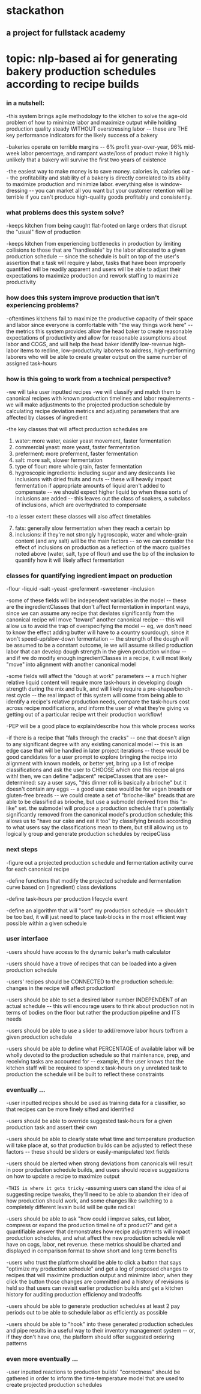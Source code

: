 # stackathon

## a project for fullstack academy

# topic: nlp-based ai for generating bakery production schedules according to recipe builds

### in a nutshell:

-this system brings agile methodology to the kitchen to solve the age-old problem of how to minimize labor and maximize output while holding production quality steady WITHOUT overstressing labor -- these are THE key performance indicators for the likely success of a bakery

-bakeries operate on terrible margins -- 6% profit year-over-year, 96% mid-week labor percentage, and rampant waste/loss of product make it highly unlikely that a bakery will survive the first two years of existence

-the easiest way to make money is to save money. calories in, calories out -- the profitability and stability of a bakery is directly correlated to its ability to maximize production and minimize labor. everything else is window-dressing -- you can market all you want but your customer retention will be terrible if you can't produce high-quality goods profitably and consistently.

### what problems does this system solve?

-keeps kitchen from being caught flat-footed on large orders that disrupt the "usual" flow of production

-keeps kitchen from experiencing bottlenecks in production by limiting collisions to those that are "handleable" by the labor allocated to a given production schedule -- since the schedule is built on top of the user's assertion that x task will require y labor, tasks that have been improperly quantified will be readily apparent and users will be able to adjust their expectations to maximize production and rework staffing to maximize productivity

### how does this system improve production that isn't experiencing problems?

-oftentimes kitchens fail to maximize the productive capacity of their space and labor since everyone is comfortable with "the way things work here" -- the metrics this system provides allow the head baker to create reasonable expectations of productivity and allow for reasonable assumptions about labor and COGS, and will help the head baker identify low-revenue high-labor items to redline, low-productivity laborers to address, high-performing laborers who will be able to create greater output on the same number of assigned task-hours

### how is this going to work from a technical perspective?

-we will take user inputted recipes
-we will classify and match them to canonical recipes with known production timelines and labor requirements
-we will make adjustments to the projected production schedule by calculating recipe deviation metrics and adjusting parameters that are affected by classes of ingredient

-the key classes that will affect production schedules are

1. water: more water, easier yeast movement, faster fermentation
2. commercial yeast: more yeast, faster fermentation
3. preferment: more preferment, faster fermentation
4. salt: more salt, slower fermentation
5. type of flour: more whole grain, faster fermentation
6. hygroscopic ingredients: including sugar and any desiccants like inclusions with dried fruits and nuts -- these will heavily impact fermentation if appropriate amounts of liquid aren't added to compensate -- we should expect higher liquid bp when these sorts of inclusions are added -- this leaves out the class of soakers, a subclass of inclusions, which are overhydrated to compensate

-to a lesser extent these classes will also affect timetables

7. fats: generally slow fermentation when they reach a certain bp
8. inclusions: if they're not strongly hygroscopic, water and whole-grain content (and any salt) will be the main factors -- so we can consider the effect of inclusions on production as a reflection of the macro qualities noted above (water, salt, type of flour) and use the bp of the inclusion to quantify how it will likely affect fermentation

### classes for quantifying ingredient impact on production

-flour
-liquid
-salt
-yeast
-preferment
-sweetener
-inclusion

-some of these fields will be independent variables in the model -- these are the ingredientClasses that don't affect fermentation in important ways, since we can assume any recipe that deviates significantly from the canonical recipe will move "toward" another canonical recipe -- this will allow us to avoid the trap of overspecifying the model -- eg, we don't need to know the effect adding butter will have to a country sourdough, since it won't speed-up/slow-down fermentation -- the strength of the dough will be assumed to be a constant outcome, ie we will assume skilled production labor that can develop dough strength in the given production window -- and if we do modify enough ingredientClasses in a recipe, it will most likely "move" into alignment with another canonical model

-some fields will affect the "dough at work" parameters -- a much higher relative liquid content will require more task-hours in developing dough strength during the mix and bulk, and will likely require a pre-shape/bench-rest cycle -- the real impact of this system will come from being able to identify a recipe's relative production needs, compare the task-hours cost across recipe modifications, and inform the user of what they're giving vs getting out of a particular recipe wrt their production workflow!

-PEP will be a good place to explain/describe how this whole process works

-if there is a recipe that "falls through the cracks" -- one that doesn't align to any significant degree with any existing canonical model -- this is an edge case that will be handled in later project iterations -- these would be good candidates for a user prompt to explore bringing the recipe into alignment with known models, or better yet, bring up a list of recipe classifications and ask the user to CHOOSE which one this recipe aligns with! then, we can define "adjacent" recipeClasses that are user-determined: say a user says, "this dinner roll is basically a brioche" but it doesn't contain any eggs -- a good use case would be for vegan breads or gluten-free breads -- we could create a set of "brioche-like" breads that are able to be classified as brioche, but use a submodel derived from this "x-like" set. the submodel will produce a production schedule that's potentially significantly removed from the canonical model's production schedule; this allows us to "have our cake and eat it too" by classifying breads according to what users say the classifications mean to them, but still allowing us to logically group and generate production schedules by recipeClass

### next steps

-figure out a projected production schedule and fermentation activity curve for each canonical recipe

-define functions that modify the projected schedule and fermentation curve based on (ingredient) class deviations

-define task-hours per production lifecycle event

-define an algorithm that will "sort" my production schedule --> shouldn't be too bad, it will just need to place task-blocks in the most efficient way possible within a given schedule

### user interface

-users should have access to the dynamic baker's math calculator

-users should have a trove of recipes that can be loaded into a given production schedule

-users' recipes should be CONNECTED to the production schedule: changes in the recipe will affect production!

-users should be able to set a desired labor number INDEPENDENT of an actual schedule -- this will encourage users to think about production not in terms of bodies on the floor but rather the production pipeline and ITS needs

-users should be able to use a slider to add/remove labor hours to/from a given production schedule

-users should be able to define what PERCENTAGE of available labor will be wholly devoted to the production schedule so that maintenance, prep, and receiving tasks are accounted for -- example, if the user knows that the kitchen staff will be required to spend x task-hours on y unrelated task to production the schedule will be built to reflect these constraints

### eventually ...

-user inputted recipes should be used as training data for a classifier, so that recipes can be more finely sifted and identified

-users should be able to override suggested task-hours for a given production task and assert their own

-users should be able to clearly state what time and temperature production will take place at, so that production builds can be adjusted to reflect these factors -- these should be sliders or easily-manipulated text fields

-users should be alerted when strong deviations from canonicals will result in poor production schedule builds, and users should receive suggestions on how to update a recipe to maximize output

-`THIS is where it gets tricky`
-assuming users can stand the idea of ai suggesting recipe tweaks, they'll need to be able to abandon their idea of how production should work, and some changes like switching to a completely different levain build will be quite radical

-users should be able to ask "how could i improve sales, cut labor, compress or expand the production timeline of x product?" and get a quantifiable answer that demonstrates how recipe adjustments will impact production schedules, and what affect the new production schedule will have on cogs, labor, net revenue. these metrics should be charted and displayed in comparison format to show short and long term benefits

-users who trust the platform should be able to click a button that says "optimize my production schedule" and get a log of proposed changes to recipes that will maximize production output and minimize labor, when they click the button those changes are committed and a history of revisions is held so that users can revisit earlier production builds and get a kitchen history for auditing production efficiency and tradeoffs

-users should be able to generate production schedules at least 2 pay periods out to be able to schedule labor as efficiently as possible

-users should be able to "hook" into these generated production schedules and pipe results in a useful way to their inventory management system -- or, if they don't have one, the platform should offer suggested ordering patterns

### even more eventually ...

-user inputted reactions to production builds' "correctness" should be gathered in order to inform the time-temperature model that are used to create projected production schedules
